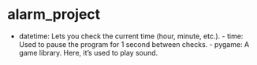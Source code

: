 # alarm_project
- datetime: Lets you check the current time (hour, minute, etc.). - time: Used to pause the program for 1 second between checks. - pygame: A game library. Here, it’s used to play sound.
